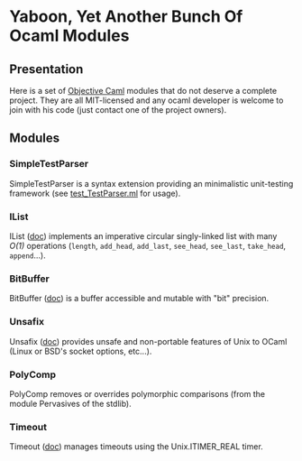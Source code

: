 # Yaboon, Yet Another Bunch Of Ocaml Modules #

## Presentation ##

Here is a set of [Objective Caml](http://www.ocaml.org) modules that do not deserve a complete project. They are all MIT-licensed and any ocaml developer is welcome to join with his code (just contact one of the project owners).

## Modules ##

### SimpleTestParser ###

SimpleTestParser is a syntax extension providing an minimalistic unit-testing framework (see [test\_TestParser.ml](http://yaboon.googlecode.com/svn/trunk/SimpleTestParser/test_TestParser.ml) for usage).

### IList ###

IList ([doc](http://yaboon.googlecode.com/svn/trunk/IList/doc/index.html)) implements an imperative circular singly-linked list with many _O(1)_ operations (`length`, `add_head`, `add_last`, `see_head`, `see_last`, `take_head`, `append`...).

### BitBuffer ###

BitBuffer ([doc](http://yaboon.googlecode.com/svn/trunk/BitBuffer/doc/index.html)) is a buffer accessible and mutable with "bit" precision.

### Unsafix ###


Unsafix ([doc](http://yaboon.googlecode.com/svn/trunk/Unsafix/doc/index.html)) provides unsafe and non-portable features of Unix to OCaml (Linux or BSD's socket options, etc...).

### PolyComp ###

PolyComp removes or overrides polymorphic comparisons (from the module Pervasives of the stdlib).

### Timeout ###

Timeout ([doc](http://yaboon.googlecode.com/svn/trunk/Timeout/doc/index.html)) manages
timeouts using the Unix.ITIMER\_REAL timer.


